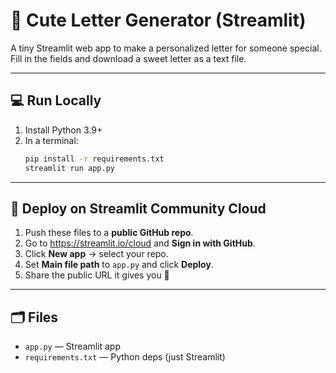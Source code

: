 
# 💌 Cute Letter Generator (Streamlit)

A tiny Streamlit web app to make a personalized letter for someone special.
Fill in the fields and download a sweet letter as a text file.

---

## 💻 Run Locally
1. Install Python 3.9+
2. In a terminal:
   ```bash
   pip install -r requirements.txt
   streamlit run app.py
   ```

---

## 🚀 Deploy on Streamlit Community Cloud
1. Push these files to a **public GitHub repo**.
2. Go to https://streamlit.io/cloud and **Sign in with GitHub**.
3. Click **New app** → select your repo.
4. Set **Main file path** to `app.py` and click **Deploy**.
5. Share the public URL it gives you 🎉

---

## 🗂 Files
- `app.py` — Streamlit app
- `requirements.txt` — Python deps (just Streamlit)
